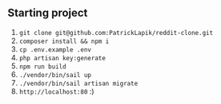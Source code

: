 ## Starting project
1. `git clone git@github.com:PatrickLapik/reddit-clone.git`
2. `composer install && npm i`
3. `cp .env.example .env`
4. `php artisan key:generate`
5. `npm run build`
6. `./vendor/bin/sail up`
7. `./vendor/bin/sail artisan migrate`
8. `http://localhost:80` :)
